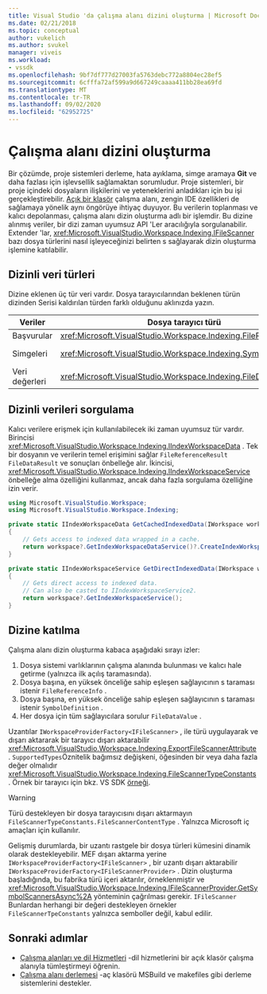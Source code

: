 ```yaml
---
title: Visual Studio 'da çalışma alanı dizini oluşturma | Microsoft Docs
ms.date: 02/21/2018
ms.topic: conceptual
author: vukelich
ms.author: svukel
manager: viveis
ms.workload:
- vssdk
ms.openlocfilehash: 9bf7df777d27003fa5763debc772a8804ec28ef5
ms.sourcegitcommit: 6cfffa72af599a9d667249caaaa411bb28ea69fd
ms.translationtype: MT
ms.contentlocale: tr-TR
ms.lasthandoff: 09/02/2020
ms.locfileid: "62952725"
---
```

# <a name="workspace-indexing"></a>Çalışma alanı dizini oluşturma

Bir çözümde, proje sistemleri derleme, hata ayıklama, simge aramaya **Git** ve daha fazlası için işlevsellik sağlamaktan sorumludur. Proje sistemleri, bir proje içindeki dosyaların ilişkilerini ve yeteneklerini anladıkları için bu işi gerçekleştirebilir. [Açık bir klasör](../ide/develop-code-in-visual-studio-without-projects-or-solutions.md) çalışma alanı, zengin IDE özellikleri de sağlamaya yönelik aynı öngörüye ihtiyaç duyuyor. Bu verilerin toplanması ve kalıcı depolanması, çalışma alanı dizin oluşturma adlı bir işlemdir. Bu dizine alınmış veriler, bir dizi zaman uyumsuz API 'Ler aracılığıyla sorgulanabilir. Extender 'lar, <xref:Microsoft.VisualStudio.Workspace.Indexing.IFileScanner> bazı dosya türlerini nasıl işleyeceğinizi belirten s sağlayarak dizin oluşturma işlemine katılabilir.

## <a name="types-of-indexed-data"></a>Dizinli veri türleri

Dizine eklenen üç tür veri vardır. Dosya tarayıcılarından beklenen türün dizinden Serisi kaldırılan türden farklı olduğunu aklınızda yazın.

|Veriler|Dosya tarayıcı türü|Dizin sorgusu sonuç türü|İlgili türler|
|--|--|--|--|
|Başvurular|<xref:Microsoft.VisualStudio.Workspace.Indexing.FileReferenceInfo>|<xref:Microsoft.VisualStudio.Workspace.Indexing.FileReferenceResult>|<xref:Microsoft.VisualStudio.Workspace.Indexing.FileReferenceInfoType>|
|Simgeleri|<xref:Microsoft.VisualStudio.Workspace.Indexing.SymbolDefinition>|<xref:Microsoft.VisualStudio.Workspace.Indexing.SymbolDefinitionSearchResult>|<xref:Microsoft.VisualStudio.Workspace.Indexing.ISymbolService>sorgular yerine kullanılmalıdır `IIndexWorkspaceService`|
|Veri değerleri|<xref:Microsoft.VisualStudio.Workspace.Indexing.FileDataValue>|<xref:Microsoft.VisualStudio.Workspace.Indexing.FileDataResult`1>||

## <a name="querying-for-indexed-data"></a>Dizinli verileri sorgulama

Kalıcı verilere erişmek için kullanılabilecek iki zaman uyumsuz tür vardır. Birincisi <xref:Microsoft.VisualStudio.Workspace.Indexing.IIndexWorkspaceData> . Tek bir dosyanın ve verilerin temel erişimini sağlar `FileReferenceResult` `FileDataResult` ve sonuçları önbelleğe alır. İkincisi, <xref:Microsoft.VisualStudio.Workspace.Indexing.IIndexWorkspaceService> önbelleğe alma özelliğini kullanmaz, ancak daha fazla sorgulama özelliğine izin verir.

```csharp
using Microsoft.VisualStudio.Workspace;
using Microsoft.VisualStudio.Workspace.Indexing;

private static IIndexWorkspaceData GetCachedIndexedData(IWorkspace workspace)
{
    // Gets access to indexed data wrapped in a cache.
    return workspace?.GetIndexWorkspaceDataService()?.CreateIndexWorkspaceData();
}

private static IIndexWorkspaceService GetDirectIndexedData(IWorkspace workspace)
{
    // Gets direct access to indexed data.
    // Can also be casted to IIndexWorkspaceService2.
    return workspace?.GetIndexWorkspaceService();
}
```

## <a name="participating-in-indexing"></a>Dizine katılma

Çalışma alanı dizin oluşturma kabaca aşağıdaki sırayı izler:

1. Dosya sistemi varlıklarının çalışma alanında bulunması ve kalıcı hale getirme (yalnızca ilk açılış taramasında).
1. Dosya başına, en yüksek önceliğe sahip eşleşen sağlayıcının s taraması istenir `FileReferenceInfo` .
1. Dosya başına, en yüksek önceliğe sahip eşleşen sağlayıcının s taraması istenir `SymbolDefinition` .
1. Her dosya için tüm sağlayıcılara sorulur `FileDataValue` .

Uzantılar `IWorkspaceProviderFactory<IFileScanner>` , ile türü uygulayarak ve dışarı aktararak bir tarayıcı dışarı aktarabilir <xref:Microsoft.VisualStudio.Workspace.Indexing.ExportFileScannerAttribute> . `SupportedTypes`Öznitelik bağımsız değişkeni, öğesinden bir veya daha fazla değer olmalıdır <xref:Microsoft.VisualStudio.Workspace.Indexing.FileScannerTypeConstants> . Örnek bir tarayıcı için bkz. VS SDK [örneği](https://github.com/Microsoft/VSSDK-Extensibility-Samples/blob/master/Open_Folder_Extensibility/C%23/SymbolScannerSample/TxtFileSymbolScanner.cs).

> [!WARNING]
> Türü destekleyen bir dosya tarayıcısını dışarı aktarmayın `FileScannerTypeConstants.FileScannerContentType` . Yalnızca Microsoft iç amaçları için kullanılır.

Gelişmiş durumlarda, bir uzantı rastgele bir dosya türleri kümesini dinamik olarak destekleyebilir. MEF dışarı aktarma yerine `IWorkspaceProviderFactory<IFileScanner>` , bir uzantı dışarı aktarabilir `IWorkspaceProviderFactory<IFileScannerProvider>` . Dizin oluşturma başladığında, bu fabrika türü içeri aktarılır, örneklenmiştir ve <xref:Microsoft.VisualStudio.Workspace.Indexing.IFileScannerProvider.GetSymbolScannersAsync%2A> yönteminin çağrılması gerekir. `IFileScanner` Bunlardan herhangi bir değeri destekleyen örnekler `FileScannerTpeConstants` yalnızca semboller değil, kabul edilir.

## <a name="next-steps"></a>Sonraki adımlar

* [Çalışma alanları ve dil Hizmetleri](workspace-language-services.md) -dil hizmetlerini bir açık klasör çalışma alanıyla tümleştirmeyi öğrenin.
* [Çalışma alanı derlemesi](workspace-build.md) -aç klasörü MSBuild ve makefiles gibi derleme sistemlerini destekler.